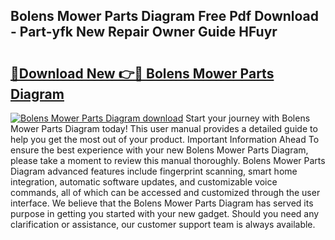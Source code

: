 ## Bolens Mower Parts Diagram Free Pdf Download - Part-yfk New Repair Owner Guide HFuyr

# <h2><a href="http://dfufa9z.blite.top/?on=Bolens+Mower+Parts+Diagram">🔗Download New 👉🔴 Bolens Mower Parts Diagram</a></h2>

[![Bolens Mower Parts Diagram download](https://i.imgur.com/lujVjoI.png)](http://dfufa9z.blite.top/?on=Bolens+Mower+Parts+Diagram)
Start your journey with Bolens Mower Parts Diagram today! This user manual provides a detailed guide to help you get the most out of your product. Important Information Ahead To ensure the best experience with your new Bolens Mower Parts Diagram, please take a moment to review this manual thoroughly. Bolens Mower Parts Diagram advanced features include fingerprint scanning, smart home integration, automatic software updates, and customizable voice commands, all of which can be accessed and customized through the user interface. We believe that the Bolens Mower Parts Diagram has served its purpose in getting you started with your new gadget. Should you need any clarification or assistance, our customer support team is always available.
